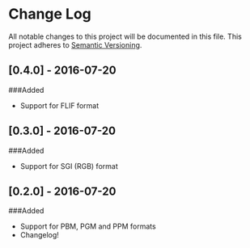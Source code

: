 # Change Log
All notable changes to this project will be documented in this file.
This project adheres to [Semantic Versioning](http://semver.org/).

## [0.4.0] - 2016-07-20
###Added
 - Support for FLIF format

## [0.3.0] - 2016-07-20
###Added
 - Support for SGI (RGB) format

## [0.2.0] - 2016-07-20
###Added
 - Support for PBM, PGM and PPM formats
 - Changelog!
